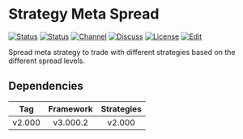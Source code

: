 # Strategy Meta Spread

[![Status][gha-image-check-master]][gha-link-check-master]
[![Status][gha-image-compile-master]][gha-link-compile-master]
[![Channel][tg-channel-image]][tg-channel-link]
[![Discuss][gh-discuss-badge]][gh-discuss-link]
[![License][license-image]][license-link]
[![Edit][gh-edit-badge]][gh-edit-link]

Spread meta strategy to trade with different strategies
based on the different spread levels.

## Dependencies

| Tag      | Framework | Strategies |
|:--------:|:---------:|:----------:|
| v2.000   | v3.000.2  | v2.000     |

<!-- Named links -->

[gh-discuss-badge]: https://img.shields.io/badge/Discussions-Q&A-blue.svg?logo=github
[gh-discuss-link]: https://github.com/EA31337/EA31337-Strategies/discussions

[gh-edit-badge]: https://img.shields.io/badge/GitHub-edit-purple.svg?logo=github
[gh-edit-link]: https://github.dev/EA31337/Strategy-Meta_Spread

[gha-link-check-master]: https://github.com/EA31337/Strategy-Meta_Spread/actions?query=workflow:Check+branch%3Amaster
[gha-image-check-master]: https://github.com/EA31337/Strategy-Meta_Spread/workflows/Check/badge.svg?branch=master
[gha-link-compile-master]: https://github.com/EA31337/Strategy-Meta_Spread/actions?query=workflow:Compile+branch%3Amaster
[gha-image-compile-master]: https://github.com/EA31337/Strategy-Meta_Spread/workflows/Compile/badge.svg?branch=master

[tg-channel-image]: https://img.shields.io/badge/Telegram-join-0088CC.svg?logo=telegram
[tg-channel-link]: https://t.me/EA31337

[license-image]: https://img.shields.io/github/license/EA31337/EA31337-Strategies.svg
[license-link]: https://tldrlegal.com/license/gnu-general-public-license-v3-(gpl-3)
